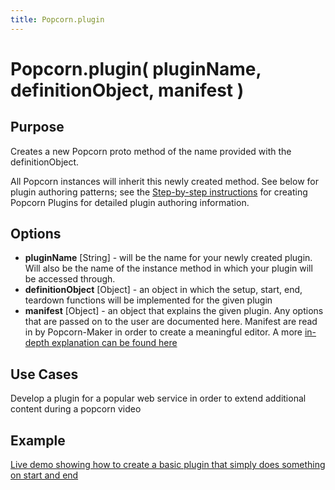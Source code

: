 ```yaml
---
title: Popcorn.plugin
---
```

# Popcorn.plugin( pluginName, definitionObject, manifest ) #

## Purpose ##

Creates a new Popcorn proto method of the name provided with the definitionObject.

All Popcorn instances will inherit this newly created method. See below for plugin authoring patterns; see the [Step-by-step instructions](http://popcornjs.org/creating-plugins) for creating Popcorn Plugins for detailed plugin authoring information.

## Options ##

* **pluginName** \[String\] - will be the name for your newly created plugin.  Will also be the name of the instance method in which your plugin will be accessed through.
* **definitionObject** \[Object\] - an object in which the setup, start, end, teardown functions will be implemented for the given plugin
* **manifest** \[Object\] - an object that explains the given plugin.  Any options that are passed on to the user are documented here.  Manifest are read in by Popcorn-Maker in order to create a meaningful editor. A more [in-depth explanation can be found here]()

## Use Cases ##

Develop a plugin for a popular web service in order to extend additional content during a popcorn video

## Example ##

[Live demo showing how to create a basic plugin that simply does something on start and end](http://jsfiddle.net/popcornjs/bEzge/)
